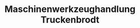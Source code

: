 ---
title: "Maschinenwerkzeughandlung Truckenbrodt"
url: /frankenblick/maschinenwerkzeughandlung-truckenbrodt/
shop: Lebensmittel
---